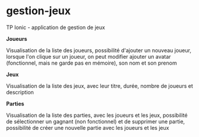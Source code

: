 # gestion-jeux
TP Ionic - application de gestion de jeux

__Joueurs__

Visualisation de la liste des joueurs, possibilité d'ajouter un nouveau joueur, lorsque l'on clique sur un joueur, on peut modifier ajouter un avatar (fonctionnel, mais ne garde pas en mémoire), son nom et son prenom

__Jeux__

Visualisation de la liste des jeux, avec leur titre, durée, nombre de joueurs et description

__Parties__

Visualisation de la liste des parties, avec les joueurs et les jeux, possibilité de sélectionner un gagnant (non fonctionnel) et de supprimer une partie, possibilité de créer une nouvelle partie avec les joueurs et les jeux
